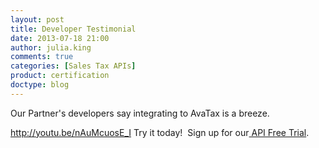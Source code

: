 ```yaml
---
layout: post
title: Developer Testimonial
date: 2013-07-18 21:00
author: julia.king
comments: true
categories: [Sales Tax APIs]
product: certification
doctype: blog
---
```

Our Partner's developers say integrating to AvaTax is a breeze.

http://youtu.be/nAuMcuosE_I
Try it today!  Sign up for our<a title="API Free Trial" href="http://developer.avalara.com/api-get-started" target="_blank"> API Free Trial</a>.
